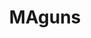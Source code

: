 ---
title: MAguns
crosslinks:
- guns
- ar15
- MaArmsClassifieds
- Gunsforsale
- gunpolitics
- Firearms
- highqualitygifs
- NHGuns
---